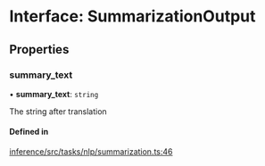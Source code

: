 # Interface: SummarizationOutput

## Properties

### summary\_text

• **summary\_text**: `string`

The string after translation

#### Defined in

[inference/src/tasks/nlp/summarization.ts:46](https://github.com/huggingface/huggingface.js/blob/main/packages/inference/src/tasks/nlp/summarization.ts#L46)
